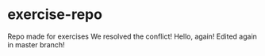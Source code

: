 # exercise-repo
Repo made for exercises
We resolved the conflict!
Hello, again!
Edited again in master branch!